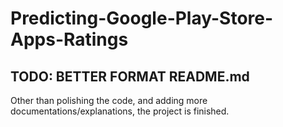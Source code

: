 # Predicting-Google-Play-Store-Apps-Ratings 

## TODO: BETTER FORMAT README.md

Other than polishing the code, and adding more documentations/explanations, the project is finished.
